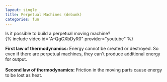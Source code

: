 ```yaml
---
layout: single
title: Perpetual Machines (debunk)
categories: fun
---
```


Is it possible to build a perpetual moving machine?
<br />
{% include video id="A-QgGXbDyR0" provider="youtube" %}

**First law of thermodynamics:** Energy cannot be created or destroyed. So even if there are 
perpetual machines, they can't produce additional energy for output.
<br />
<br />
**Second law of thermodynamics:** Friction in the moving parts cause energy to be lost as heat.
